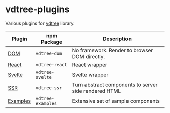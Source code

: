 # vdtree-plugins

Various plugins for [vdtree](https://github.com/lgirma/vdtree) library.

| Plugin | npm Package | Description |
| ----------- | ----------- | ----------- |
| [DOM](dom) | `vdtree-dom` | No framework. Render to browser DOM directly. |
| [React](react) | `vdtree-react` | React wrapper |
| [Svelte](svelte) | `vdtree-svelte` | Svelte wrapper |
| [SSR](ssr) | `vdtree-ssr` | Turn abstract components to server side rendered HTML |
| [Examples](examples) | `vdtree-examples` | Extensive set of sample components |